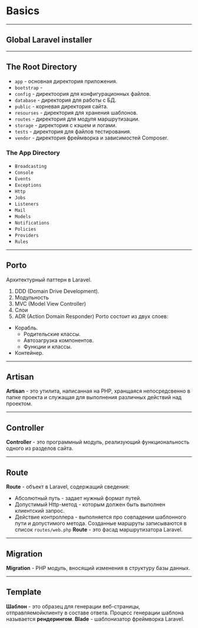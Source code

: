 # Basics
***
## Global Laravel installer

***
## The Root Directory
  - `app` - основная директория приложения.
  - `bootstrap` - 
  - `config` - директоория для конфигурационных файлов.
  - `database` - директория для работы с БД.
  - `public` - корневая директория сайта.
  - `resourses` - директория для хранения шаблонов.
  - `routes` - директория для модуля маршрутизации.
  - `storage` - директория с кэшем и логами.
  - `tests` - директория для файлов тестирования.
  - `vendor` - директория фреймворка и зависимостей Composer.
  ### The App Directory
  - `Broadcasting`
  - `Console`
  - `Events`
  - `Exceptions`
  - `Http`
  - `Jobs`
  - `Listeners`
  - `Mail`
  - `Models`
  - `Notifications`
  - `Policies`
  - `Providers`
  - `Rules`
***
## Porto
Архитектурный паттерн в Laravel.
1. DDD (Domain Drive Development).
2. Модульность
3. MVC (Model View Controller)
4. Слои
5. ADR (Action Domain Responder)
Porto состоит из двух слоев:
- Корабль.
	- Родительские классы.
	- Автозагрузка компонентов.
	- Функции и классы.
- Контейнер.
***
## Artisan
**Artisan** - это утилита, написанная на PHP, хранщаяся непосредсвенно в папке проекта и служащая для выполнения различных действий над проектом. 
***
## Controller
**Controller** - это программный модуль, реализующий функциональность одного из разделов сайта. 
***
## Route
**Route** - объект в Laravel, содержащий сведения:
- Абсолютный путь - задает нужный формат путей.
- Допустимый Http-метод - которым должен быть выполнен клиентский запрос.
- Действие контроллера - выполняется про совпадении шаблонного пути и допустимого метода. 
Созданные маршруты записываются в список `routes/web.php`
**Route** - это фасад маршрутизатора Laravel.
***
## Migration
**Migration** -  PHP модуль, вносящий изменения в структуру базы данных.
***
## Template
**Шаблон** - это образец для генерации веб-страницы, отправляемойклиенту в составе ответа.
Процесс генерации шаблона называется **рендерингом**.
**Blade** - шаблонизатор фреймворка Laravel.
